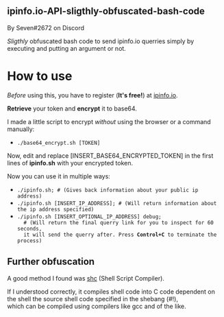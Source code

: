 ## ipinfo.io-API-sligthly-obfuscated-bash-code

By Seven#2672 on Discord

<em>Sligthly</em> obfuscated bash code to send ipinfo.io querries simply by executing and putting an argument or not.

# How to use

<em>Before</em> using this, you have to register (<strong>It's free!</strong>) at <a href="https://ipinfo.io">ipinfo.io</a>.

<strong>Retrieve</strong> your token and <strong>encrypt</strong> it to base64.

I made a little script to encrypt <em>without</em> using the browser or a command manually:

<ul>
  <li><code>./base64_encrypt.sh [TOKEN]</code></li>
</ul>

Now, edit and replace [INSERT_BASE64_ENCRYPTED_TOKEN] in the first lines of <strong>ipinfo.sh</strong> with your encrypted token.

Now you can use it in multiple ways:

<ul>
  <li><code>./ipinfo.sh; # (Gives back information about your public ip address)</code></li>
 
  <li><code>./ipinfo.sh [INSERT_IP_ADDRESS]; # (Will return information about the ip address specified)</code></li>
 
  <li><code>./ipinfo.sh [INSERT_OPTIONAL_IP_ADDRESS] debug;
  # (Will return the final querry link for you to inspect for 60 seconds,
  it will send the querry after. Press <strong>Control+C</strong> to terminate the process)</code></li>
</ul>

## Further obfuscation

A good method I found was <a href="https://github.com/neurobin/shc">shc</a> (Shell Script Compiler).

<p>If I understood correctly, it compiles shell code into C code dependent
on the shell the source shell code specified in the shebang (#!),<br>
which can be compiled using compilers like gcc and of the like.</p>
